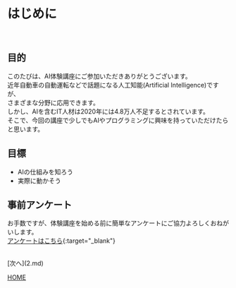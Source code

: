 # はじめに

<br>

## 目的

このたびは、AI体験講座にご参加いただきありがとうございます。  
近年自動車の自動運転などで話題になる人工知能(Artificial Intelligence)ですが、  
さまざまな分野に応用できます。  
しかし、AIを含むIT人材は2020年には4.8万人不足するとされています。  
そこで、今回の講座で少しでもAIやプログラミングに興味を持っていただけたらと思います。


## 目標

- AIの仕組みを知ろう
- 実際に動かそう

## 事前アンケート

お手数ですが、体験講座を始める前に簡単なアンケートにご協力よろしくおねがいします。  
[アンケートはこちら](https://forms.gle/V13rqLwEWH3SwQwz7){:target="_blank"}

<br>
[次へ](2.md)

[HOME](index.md)
